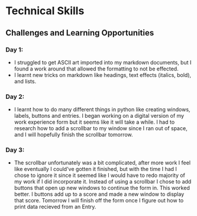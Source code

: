# Technical Skills
## Challenges and Learning Opportunities
### Day 1:
- I struggled to get ASCII art imported into my markdown documents, but I found a work around that allowed the formatting to not be effected.
- I learnt new tricks on markdown like headings, text effects (italics, bold), and lists. 
### Day 2: 
- I learnt how to do many different things in python like creating windows, labels, buttons and entries. I began working on a digital version of my work experience form but it seems like it will take a while. I had to research how to add a scrollbar to my window since I ran out of space, and I will hopefully finish the scrollbar tomorrow. 
### Day 3:
- The scrollbar unfortunately was a bit complicated, after more work I feel like eventually I could've gotten it finished, but with the time I had I chose to ignore it since it seemed like I would have to redo majority of my work if I did incorporate it. Instead of using a scrollbar I chose to add buttons that open up new windows to continue the form in. This worked better. I buttons add up to a score and made a new window to display that score. Tomorrow I will finish off the form once I figure out how to print data recieved from an Entry.